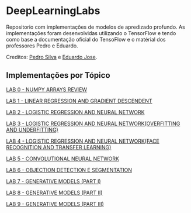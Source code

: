 # DeepLearningLabs

Repositorio com implementações de modelos de apredizado profundo. As implementações foram desenvolvidas utilizando o TensorFlow e tendo como base a documentação oficial do TensoFlow e o matérial dos professores Pedro e Eduardo.

Creditos: [Pedro Silva](https://csilab.ufop.br/people/pedro-silva) e [Eduardo Jose](https://csilab.ufop.br/people/eduardo-luz).

## Implementações por Tópico

[LAB 0 - NUMPY ARRAYS REVIEW](https://github.com/ViniciusSamy/DeepLearningLabs/blob/main/ViniciusSamy-Lab0.ipynb)

[LAB 1 - LINEAR REGRESSION AND GRADIENT DESCENDENT](https://github.com/ViniciusSamy/DeepLearningLabs/blob/main/ViniciusSamy-Lab1.ipynb)

[LAB 2 - LOGISTIC REGRESSION AND NEURAL NETWORK](https://github.com/ViniciusSamy/DeepLearningLabs/blob/main/ViniciusSamy-Lab2.ipynb)

[LAB 3 - LOGISTIC REGRESSION AND NEURAL NETWORK(OVERFITTING AND UNDERFITTING)](https://github.com/ViniciusSamy/DeepLearningLabs/blob/main/ViniciusSamy-Lab3.ipynb)

[LAB 4 - LOGISTIC REGRESSION AND NEURAL NETWORK(FACE RECOGNITION AND TRANSFER LEARNING)](https://github.com/ViniciusSamy/DeepLearningLabs/blob/main/ViniciusSamy-Lab4.ipynb)

[LAB 5 - CONVOLUTIONAL NEURAL NETWORK](https://github.com/ViniciusSamy/DeepLearningLabs/blob/main/ViniciusSamy-Lab5.ipynb)

[LAB 6 - OBJECTION DETECTION E SEGMENTATION](https://github.com/ViniciusSamy/DeepLearningLabs/blob/main/ViniciusSamy-Lab6.ipynb)

[LAB 7 - GENERATIVE MODELS (PART I)](https://github.com/ViniciusSamy/DeepLearningLabs/blob/main/ViniciusSamy-Lab7.ipynb)

[LAB 8 - GENERATIVE MODELS (PART II)](https://github.com/ViniciusSamy/DeepLearningLabs/blob/main/ViniciusSamy-Lab8.ipynb)

[LAB 9 - GENERATIVE MODELS (PART III)](https://github.com/ViniciusSamy/DeepLearningLabs/blob/main/ViniciusSamy-Lab9.ipynb)
